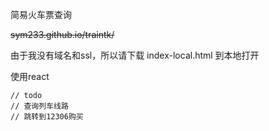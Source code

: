 简易火车票查询

~~sym233.github.io/traintk/~~

由于我没有域名和ssl，所以请下载 index-local.html 到本地打开

使用react



```
// todo
// 查询列车线路
// 跳转到12306购买
```
